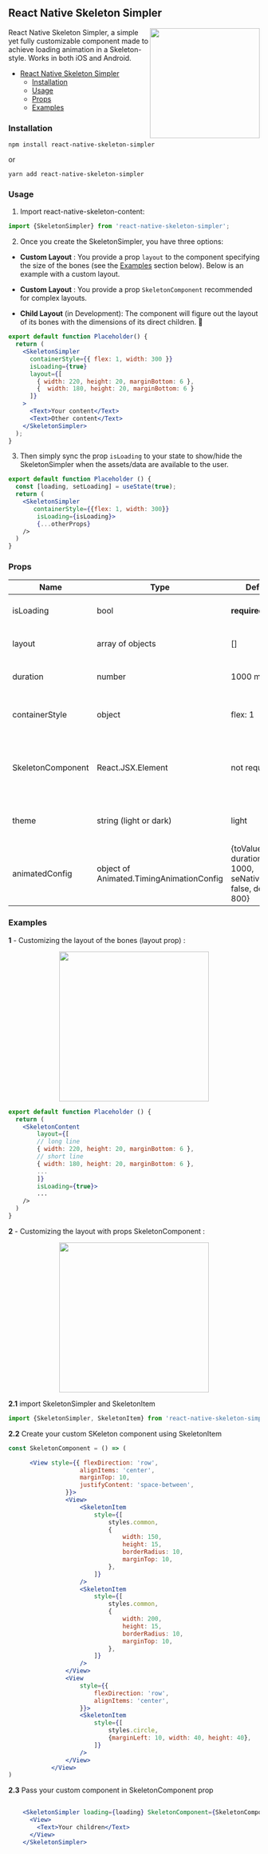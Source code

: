 
## React Native Skeleton Simpler
<img width="220px" align="right" src="https://github.com/EmersonGomes21/react-native-skeleton-simpler/blob/main/examples/skeleton-simpler-example.gif" />

React Native Skeleton Simpler, a simple yet fully customizable component made to achieve loading animation in a Skeleton-style. Works in both iOS and Android.

- [React Native Skeleton Simpler](#react-native-skeleton-simpler)
  - [Installation](#installation)
  - [Usage](#usage)
  - [Props](#props)
  - [Examples](#examples)

### Installation

`npm install react-native-skeleton-simpler`

or

`yarn add react-native-skeleton-simpler`


### Usage

1.  Import react-native-skeleton-content:

```javascript
import {SkeletonSimpler} from 'react-native-skeleton-simpler';
```

2.  Once you create the SkeletonSimpler, you have three options:


- **Custom Layout** : You provide a prop `layout` to the component specifying the size of the bones (see the [Examples](#examples) section below). Below is an example with a custom layout.

- **Custom Layout** : You provide a prop `SkeletonComponent` recommended for complex layouts. 
  
- **Child Layout** (in Development): The component will figure out the layout of its bones with the dimensions of its direct children.  :construction:

```jsx
export default function Placeholder() {
  return (
    <SkeletonSimpler
      containerStyle={{ flex: 1, width: 300 }}
      isLoading={true}
      layout={[
        { width: 220, height: 20, marginBottom: 6 },
        {  width: 180, height: 20, marginBottom: 6 }
      ]}
    >
      <Text>Your content</Text>
      <Text>Other content</Text>
    </SkeletonSimpler>
  );
}
```

3.  Then simply sync the prop `isLoading` to your state to show/hide the SkeletonSimpler when the assets/data are available to the user.

```jsx
export default function Placeholder () {
  const [loading, setLoading] = useState(true);
  return (
    <SkeletonSimpler
       containerStyle={{flex: 1, width: 300}}
        isLoading={isLoading}>
        {...otherProps}
    />
  )
}
```

### Props

| Name               | Type             | Default                 | Description                                                                                                                       |
| ------------------ | ---------------- | ----------------------- | --------------------------------------------------------------------------------------------------------------------------------- |
| isLoading          | bool             | **required**            | Shows the Skeleton bones when true                                                                                                |
| layout             | array of objects | []                      | A custom layout for the Skeleton bones                                                                                            |
| duration           | number           | 1000 ms                 | Duration of one cycle of animation                                                                                                |
| containerStyle     | object           | flex: 1                 | The style applied to the View containing the bones
| SkeletonComponent  | React.JSX.Element| not required           | Custom Componente of skeleton, recommended for complex layouts.
| theme | string (light or dark) | light | Theme of SkeletonSimpler and SkeletonItem
| animatedConfig | object of Animated.TimingAnimationConfig | {toValue: 1, duration: 1000, seNativeDriver: false, delay: 800} | Configs of Animated.timing

### Examples


**1** - Customizing the layout of the bones (layout prop) :

<p align="center">
<img width="300px" src="https://github.com/EmersonGomes21/react-native-skeleton-simpler/blob/main/examples/skeleton-simpler-example.gif" />
</p>

```jsx
export default function Placeholder () {
  return (
    <SkeletonContent
        layout={[
        // long line
        { width: 220, height: 20, marginBottom: 6 },
        // short line
        { width: 180, height: 20, marginBottom: 6 },
        ...
        ]}
        isLoading={true}>
        ...
    />
  )
}
```

**2** - Customizing the layout  with props SkeletonComponent :

<p align="center">
<img width="300px" src="https://github.com/EmersonGomes21/react-native-skeleton-simpler/blob/main/examples/skeleton-simpler-example.gif" />
</p>

**2.1** import SkeletonSimpler and SkeletonItem

```javascript
import {SkeletonSimpler, SkeletonItem} from 'react-native-skeleton-simpler';
```

**2.2** Create your custom SKeleton component using SkeletonItem


```jsx
const SkeletonComponent = () => (

      <View style={{ flexDirection: 'row',
                    alignItems: 'center',
                    marginTop: 10,
                    justifyContent: 'space-between',
                }}>
                <View>
                    <SkeletonItem
                        style={[
                            styles.common,
                            {
                                width: 150,
                                height: 15,
                                borderRadius: 10,
                                marginTop: 10,
                            },
                        ]}
                    />
                    <SkeletonItem
                        style={[
                            styles.common,
                            {
                                width: 200,
                                height: 15,
                                borderRadius: 10,
                                marginTop: 10,
                            },
                        ]}
                    />
                </View>
                <View
                    style={{
                        flexDirection: 'row',
                        alignItems: 'center',
                    }}>
                    <SkeletonItem
                        style={[
                            styles.circle,
                            {marginLeft: 10, width: 40, height: 40},
                        ]}
                    />
                </View>
            </View>
) 

```

**2.3** Pass your custom component in SkeletonComponent prop

```jsx
    
    <SkeletonSimpler loading={loading} SkeletonComponent={SkeletonComponent}>
      <View>
        <Text>Your children</Text>
      </View>
    </SkeletonSimpler>

```
